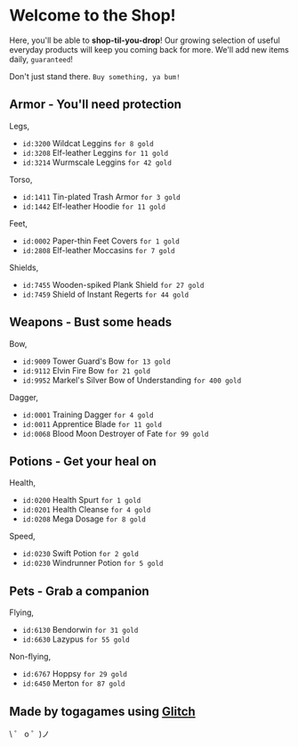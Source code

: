 # Welcome to the Shop!

Here, you'll be able to **shop-til-you-drop**! Our growing selection of useful everyday products will keep you coming back for more. We'll add new
items daily, `guaranteed`!

Don't just stand there. `Buy something, ya bum!`

## Armor - You'll need protection

Legs,

- `id:3200` Wildcat Leggins `for 8 gold`
- `id:3208` Elf-leather Leggins `for 11 gold`
- `id:3214` Wurmscale Leggins `for 42 gold`

Torso,

- `id:1411` Tin-plated Trash Armor `for 3 gold`
- `id:1442` Elf-leather Hoodie `for 11 gold`

Feet,

- `id:0002` Paper-thin Feet Covers `for 1 gold`
- `id:2808` Elf-leather Moccasins `for 7 gold`

Shields,

- `id:7455` Wooden-spiked Plank Shield `for 27 gold`
- `id:7459` Shield of Instant Regerts `for 44 gold`

## Weapons - Bust some heads

Bow,

- `id:9009` Tower Guard's Bow `for 13 gold`
- `id:9112` Elvin Fire Bow `for 21 gold`
- `id:9952` Markel's Silver Bow of Understanding `for 400 gold`

Dagger,

- `id:0001` Training Dagger `for 4 gold`
- `id:0011` Apprentice Blade `for 11 gold`
- `id:0068` Blood Moon Destroyer of Fate `for 99 gold`

## Potions - Get your heal on

Health,

- `id:0200` Health Spurt `for 1 gold`
- `id:0201` Health Cleanse `for 4 gold`
- `id:0208` Mega Dosage `for 8 gold`

Speed,

- `id:0230` Swift Potion `for 2 gold`
- `id:0230` Windrunner Potion `for 5 gold`

## Pets - Grab a companion

Flying,

- `id:6130` Bendorwin `for 31 gold`
- `id:6630` Lazypus `for 55 gold`

Non-flying,

- `id:6767` Hoppsy `for 29 gold`
- `id:6450` Merton `for 87 gold`

## Made by togagames using [Glitch](https://glitch.com/)

\ ゜ o ゜)ノ
